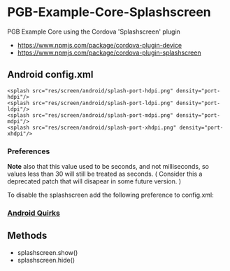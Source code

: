 # PGB-Example-Core-Splashscreen

PGB Example Core using the Cordova 'Splashscreen' plugin

* https://www.npmjs.com/package/cordova-plugin-device
* https://www.npmjs.com/package/cordova-plugin-splashscreen


## Android config.xml

  <platform name="android">
    <!-- you can use any density that exists in the Android project -->
    <splash src="res/screen/android/splash-land-hdpi.png" density="land-hdpi"/>
    <splash src="res/screen/android/splash-land-ldpi.png" density="land-ldpi"/>
    <splash src="res/screen/android/splash-land-mdpi.png" density="land-mdpi"/>
    <splash src="res/screen/android/splash-land-xhdpi.png" density="land-xhdpi"/>
 
    <splash src="res/screen/android/splash-port-hdpi.png" density="port-hdpi"/>
    <splash src="res/screen/android/splash-port-ldpi.png" density="port-ldpi"/>
    <splash src="res/screen/android/splash-port-mdpi.png" density="port-mdpi"/>
    <splash src="res/screen/android/splash-port-xhdpi.png" density="port-xhdpi"/>
  </platform>

### Preferences

  <preference name="AutoHideSplashScreen" value="true" />
  <preference name="SplashScreenDelay" value="3000" />

**Note** also that this value used to be seconds, and not milliseconds, so values less than 30 will still be treated as seconds. ( Consider this a deprecated patch that will disapear in some future version. )

To disable the splashscreen add the following preference to config.xml:

  <preference name="SplashScreenDelay" value="0"/>

### [Android Quirks](https://www.npmjs.com/package/cordova-plugin-splashscreen#android-quirks)

  <preference name="SplashMaintainAspectRatio" value="true|false" />
  <preference name="SplashShowOnlyFirstTime" value="true|false" />
  <preference name="SplashScreenSpinnerColor" value="white" />

## Methods

* splashscreen.show()
* splashscreen.hide()
